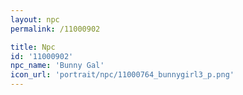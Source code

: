 ```yaml
---
layout: npc
permalink: /11000902

title: Npc
id: '11000902'
npc_name: 'Bunny Gal'
icon_url: 'portrait/npc/11000764_bunnygirl3_p.png'
---
```

